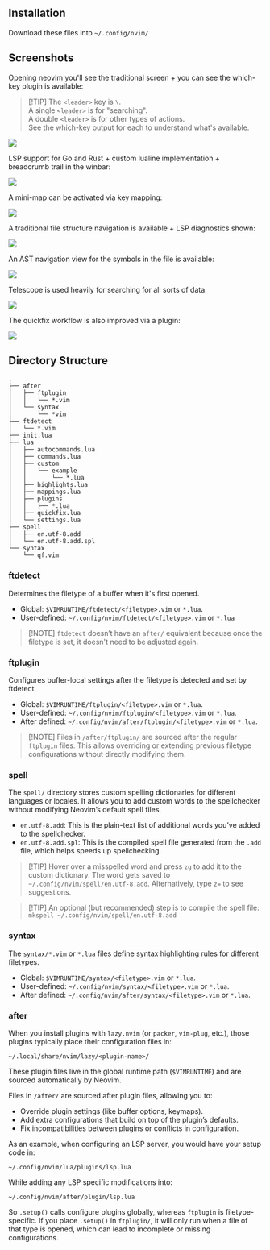 ## Installation

Download these files into `~/.config/nvim/`

## Screenshots

Opening neovim you'll see the traditional screen + you can see the which-key
plugin is available:

> \[!TIP\]
> The `<leader>` key is `\`.\
> A single `<leader>` is for "searching".\
> A double `<leader>` is for other types of actions.\
> See the which-key output for each to understand what's available.

![](./screenshots/1.png)

LSP support for Go and Rust + custom lualine implementation + breadcrumb trail
in the winbar:

![](./screenshots/2.png)

A mini-map can be activated via key mapping:

![](./screenshots/3.png)

A traditional file structure navigation is available + LSP diagnostics shown:

![](./screenshots/4.png)

An AST navigation view for the symbols in the file is available:

![](./screenshots/5.png)

Telescope is used heavily for searching for all sorts of data:

![](./screenshots/6.png)

The quickfix workflow is also improved via a plugin:

![](./screenshots/7.png)

## Directory Structure

```
.
├── after
│   ├── ftplugin
│   │   └── *.vim
│   └── syntax
│       └── *vim
├── ftdetect
│   └── *.vim
├── init.lua
├── lua
│   ├── autocommands.lua
│   ├── commands.lua
│   ├── custom
│   │   └── example
│   │       └── *.lua
│   ├── highlights.lua
│   ├── mappings.lua
│   ├── plugins
│   │   ├── *.lua
│   ├── quickfix.lua
│   └── settings.lua
├── spell
│   ├── en.utf-8.add
│   └── en.utf-8.add.spl
└── syntax
    └── qf.vim
```

### ftdetect

Determines the filetype of a buffer when it's first opened.

- Global: `$VIMRUNTIME/ftdetect/<filetype>.vim` or `*.lua`.
- User-defined: `~/.config/nvim/ftdetect/<filetype>.vim` or `*.lua`

> \[!NOTE\]
> `ftdetect` doesn’t have an `after/` equivalent because once the filetype is
> set, it doesn't need to be adjusted again.

### ftplugin

Configures buffer-local settings after the filetype is detected and set by
ftdetect.

- Global: `$VIMRUNTIME/ftplugin/<filetype>.vim` or `*.lua`.
- User-defined: `~/.config/nvim/ftplugin/<filetype>.vim` or `*.lua`.
- After defined: `~/.config/nvim/after/ftplugin/<filetype>.vim` or `*.lua`.

> \[!NOTE\]
> Files in `/after/ftplugin/` are sourced after the regular `ftplugin` files.
> This allows overriding or extending previous filetype configurations without
> directly modifying them.

### spell

The `spell/` directory stores custom spelling dictionaries for different
languages or locales. It allows you to add custom words to the spellchecker
without modifying Neovim’s default spell files.

- `en.utf-8.add`: This is the plain-text list of additional words you’ve added
  to the spellchecker.
- `en.utf-8.add.spl`: This is the compiled spell file generated from the `.add`
  file, which helps speeds up spellchecking.

> \[!TIP\]
> Hover over a misspelled word and press `zg` to add it to the custom
> dictionary. The word gets saved to `~/.config/nvim/spell/en.utf-8.add`.
> Alternatively, type `z=` to see suggestions.

<!---->

> \[!TIP\]
> An optional (but recommended) step is to compile the spell file:\
> `mkspell ~/.config/nvim/spell/en.utf-8.add`

### syntax

The `syntax/*.vim` or `*.lua` files define syntax highlighting rules for
different filetypes.

- Global: `$VIMRUNTIME/syntax/<filetype>.vim` or `*.lua`.
- User-defined: `~/.config/nvim/syntax/<filetype>.vim` or `*.lua`.
- After defined: `~/.config/nvim/after/syntax/<filetype>.vim` or `*.lua`.

### after

When you install plugins with `lazy.nvim` (or `packer`, `vim-plug`, etc.), those
plugins typically place their configuration files in:

```plain
~/.local/share/nvim/lazy/<plugin-name>/
```

These plugin files live in the global runtime path (`$VIMRUNTIME`) and are
sourced automatically by Neovim.

Files in `/after/` are sourced after plugin files, allowing you to:

- Override plugin settings (like buffer options, keymaps).
- Add extra configurations that build on top of the plugin’s defaults.
- Fix incompatibilities between plugins or conflicts in configuration.

As an example, when configuring an LSP server, you would have your setup code
in:

```plain
~/.config/nvim/lua/plugins/lsp.lua
```

While adding any LSP specific modifications into:

```plain
~/.config/nvim/after/plugin/lsp.lua
```

So `.setup()` calls configure plugins globally, whereas `ftplugin` is
filetype-specific. If you place `.setup()` in `ftplugin/`, it will only run when
a file of that type is opened, which can lead to incomplete or missing
configurations.
